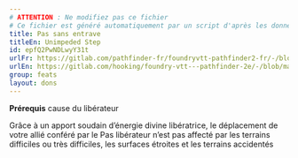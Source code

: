 ```yaml
---
# ATTENTION : Ne modifiez pas ce fichier
# Ce fichier est généré automatiquement par un script d'après les données du module Foundry VTT officiel et de sa traduction
title: Pas sans entrave
titleEn: Unimpeded Step
id: epfQ2PwNDLwyY31t
urlFr: https://gitlab.com/pathfinder-fr/foundryvtt-pathfinder2-fr/-/blob/master/data/feats/epfQ2PwNDLwyY31t.htm
urlEn: https://gitlab.com/hooking/foundry-vtt---pathfinder-2e/-/blob/master/packs/data/feats.db/unimpeded-step.json
group: feats
layout: dons
---
```

**Prérequis** cause du libérateur

Grâce à un apport soudain d’énergie divine libératrice, le déplacement de votre allié conféré par le Pas libérateur n’est pas affecté par les terrains difficiles ou très difficiles, les surfaces étroites et les terrains accidentés


